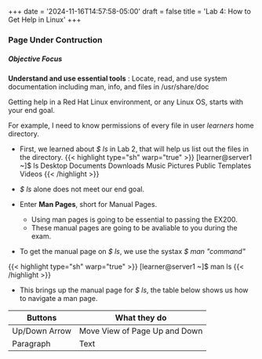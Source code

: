 +++
date = '2024-11-16T14:57:58-05:00'
draft = false
title = 'Lab 4: How to Get Help in Linux'
+++

### Page Under Contruction


##### Objective Focus
**Understand and use essential tools**
: Locate, read, and use system documentation including man, info, and files in /usr/share/doc

Getting help in a Red Hat Linux environment, or any Linux OS, starts with your end goal. 

For example, I need to know permissions of every file in user *learners* home directory.
 - First, we learned about *$ ls* in Lab 2, that will help us list out the files in the directory. 
{{< highlight type="sh" warp="true" >}}
   [learner@server1 ~]$ ls
	Desktop  Documents  Downloads  Music  Pictures  Public  Templates  Videos
	{{< /highlight >}}

- *$ ls* alone does not meet our end goal. 

- Enter **Man Pages**, short for Manual Pages. 
	- Using man pages is going to be essential to passing the EX200. 
	- These manual pages are going to be avaliable to you during the exam.

- To get the manual page on *$ ls*, we use the systax *$ man "command"*

{{< highlight type="sh" warp="true" >}}
 [learner@server1 ~]$ man ls 
{{< /highlight >}}

- This brings up the manual page for *$ ls*, the table below shows us how to navigate a man page. 


| Buttons      | What they do |
| ----------- | ----------- |
| Up/Down Arrow | Move View of Page Up and Down       |
| Paragraph   | Text        |
